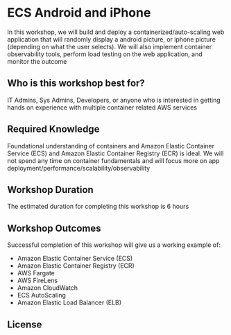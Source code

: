 # ECS Android and iPhone

In this workshop, we will build and deploy a containerized/auto-scaling web application that will randomly display a android picture, or iphone picture (depending on what the user selects). We will also implement container observability tools, perform load testing on the web application, and monitor the outcome

## Who is this workshop best for?

IT Admins, Sys Admins, Developers, or anyone who is interested in getting hands on experience with multiple container related AWS services

## Required Knowledge

Foundational understanding of containers and Amazon Elastic Container Service (ECS) and Amazon Elastic Container Registry (ECR) is ideal. We will not spend any time on container fundamentals and will focus more on app deployment/performance/scalability/observability

## Workshop Duration

The estimated duration for completing this workshop is 6 hours

## Workshop Outcomes

Successful completion of this workshop will give us a working example of:

* Amazon Elastic Container Service (ECS)
* Amazon Elastic Container Registry (ECR)
* AWS Fargate
* AWS FireLens
* Amazon CloudWatch
* ECS AutoScaling
* Amazon Elastic Load Balancer (ELB)

## License
